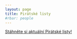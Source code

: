 ```yaml
---
layout: page
title: Pirátské listy
#rbar: people
---
```


[Stáhněte si aktuální Pirátské listy!](/pdf/PL_2020_JMK.pdf)
